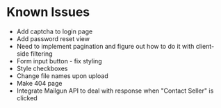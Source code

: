# Known Issues

- Add captcha to login page
- Add password reset view
- Need to implement pagination and figure out how to do it with client-side filtering
- Form input button - fix styling
- Style checkboxes
- Change file names upon upload
- Make 404 page
- Integrate Mailgun API to deal with response when "Contact Seller" is clicked